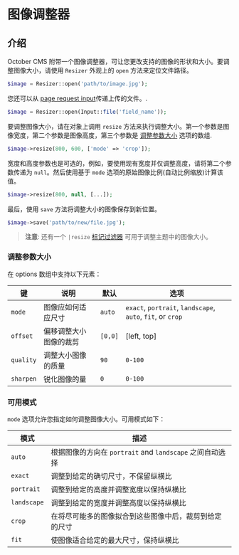 # 图像调整器

## 介绍

October CMS 附带一个图像调整器，可让您更改支持的图像的形状和大小。要调整图像大小，请使用 `Resizer` 外观上的 `open` 方法来定位文件路径。

```php
$image = Resizer::open('path/to/image.jpg');
```

您还可以从  [page request input](../services/request-input.md)传递上传的文件。.

```php
$image = Resizer::open(Input::file('field_name'));
```

要调整图像大小，请在对象上调用 `resize` 方法来执行调整大小。第一个参数是图像宽度，第二个参数是图像高度，第三个参数是 [调整参数大小](#resize-parameters) 选项的数组.

```php
$image->resize(800, 600, ['mode' => 'crop']);
```

宽度和高度参数也是可选的，例如，要使用现有宽度并仅调整高度，请将第二个参数传递为 `null`。然后使用基于 `mode` 选项的原始图像比例(自动比例缩放)计算该值。

```php
$image->resize(800, null, [...]);
```

最后，使用 `save` 方法将调整大小的图像保存到新位置。

```php
$image->save('path/to/new/file.jpg');
```

> **注意**: 还有一个 `|resize` [标记过滤器](../markup/filter-resize.md) 可用于调整主题中的图像大小。

<a id="oc-resize-parameters"></a>
### 调整参数大小

在 options 数组中支持以下元素：

键 | 说明 | 默认 | 选项
--- | --- | --- | ---
`mode` | 图像应如何适应尺寸 | `auto` | `exact`, `portrait`, `landscape`, `auto`, `fit`, or `crop`
`offset` | 偏移调整大小图像的裁剪 | `[0,0]` | [left, top]
`quality` | 调整大小图像的质量 | `90` | `0-100`
`sharpen` | 锐化图像的量 | `0` | `0-100`

### 可用模式

`mode` 选项允许您指定如何调整图像大小。可用模式如下：

模式 | 描述
--- | ---
`auto` | 根据图像的方向在 `portrait` and `landscape` 之间自动选择
`exact` |调整到给定的确切尺寸，不保留纵横比
`portrait` | 调整到给定的高度并调整宽度以保持纵横比
`landscape` | 调整到给定的宽度并调整高度以保持纵横比
`crop` | 在将尽可能多的图像拟合到这些图像中后，裁剪到给定的尺寸
`fit` | 使图像适合给定的最大尺寸，保持纵横比
